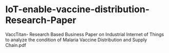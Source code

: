 # IoT-enable-vaccine-distribution-Research-Paper
VaccTitan- Research Based Business Paper on Industrial Internet of Things to analyze the condition of Malaria Vaccine Distribution and Supply Chain.pdf
